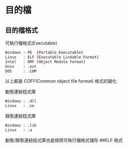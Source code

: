 # 目的檔

## 目的檔格式

可執行檔格式(Executable)

```sh
Windows : PE  (Portable Executable)
Linux   : ELF (Executable Linkable Format)
Intel   : OMF (Object Module Format)
Unix    : .out
DOS     : .COM
```

以上都是 COFF(Common object file format) 格式的變化

動態連結程式庫

```sh
Windows : .dll
Linux   : .so
```

靜態連結程式庫

```sh
Windows : .lib
Linux   : .a
```


動態/靜態連結程式庫也是按照可執行檔格式儲存
##ELF 格式

